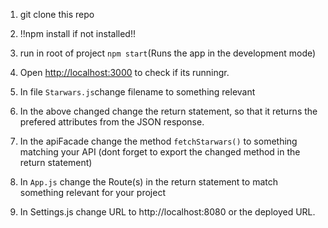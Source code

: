 1. git clone this repo
2. !!npm install if not installed!! 
3. run in root of project `npm start`(Runs the app in the development mode)
4. Open [http://localhost:3000](http://localhost:3000) to check if its runningr.
5. In file `Starwars.js`change filename to something relevant
6. In the above changed change the return statement, so that it returns the prefered attributes from the JSON response.
7. In the apiFacade change the method `fetchStarwars()` to something matching your API (dont forget to export the changed method in the return statement)
8. In `App.js` change the Route(s) in the return statement to match something relevant for your project

9. In Settings.js change URL to http://localhost:8080 or the deployed URL.




